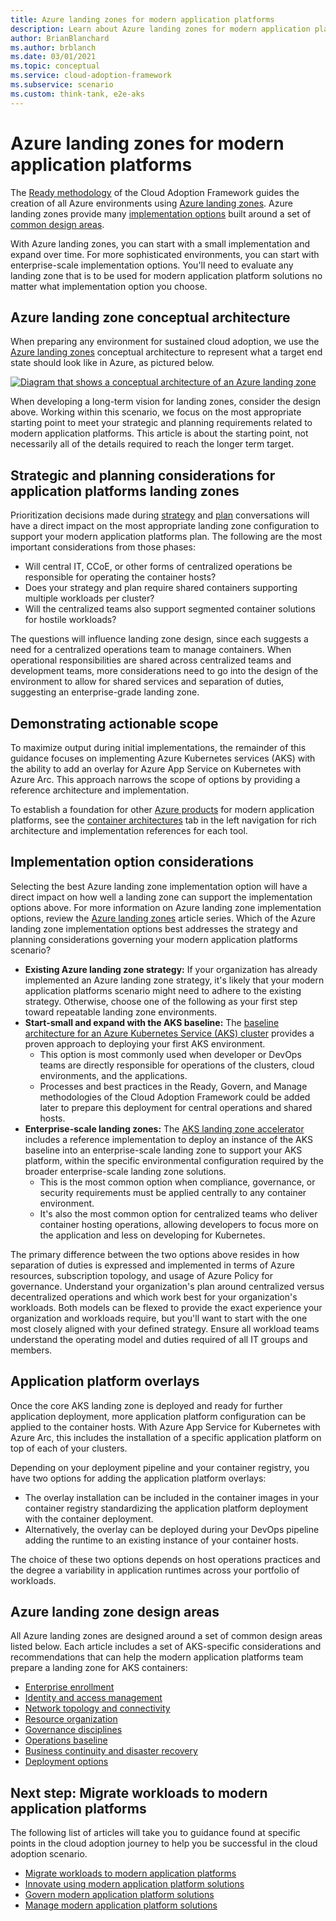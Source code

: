 ```yaml
---
title: Azure landing zones for modern application platforms
description: Learn about Azure landing zones for modern application platforms.
author: BrianBlanchard
ms.author: brblanch
ms.date: 03/01/2021
ms.topic: conceptual
ms.service: cloud-adoption-framework
ms.subservice: scenario
ms.custom: think-tank, e2e-aks
---
```


# Azure landing zones for modern application platforms

The [Ready methodology](../../ready/index.md) of the Cloud Adoption Framework guides the creation of all Azure environments using [Azure landing zones](../../ready/landing-zone/index.md). Azure landing zones provide many [implementation options](../../ready/landing-zone/implementation-options.md) built around a set of [common design areas](../../ready/landing-zone/design-areas.md).

With Azure landing zones, you can start with a small implementation and expand over time. For more sophisticated environments, you can start with enterprise-scale implementation options. You'll need to evaluate any landing zone that is to be used for modern application platform solutions no matter what implementation option you choose.

## Azure landing zone conceptual architecture

When preparing any environment for sustained cloud adoption, we use the [Azure landing zones](../../ready/landing-zone/index.md) conceptual architecture to represent what a target end state should look like in Azure, as pictured below.

[![Diagram that shows a conceptual architecture of an Azure landing zone](../../_images/ready/alz-arch-cust-inline.png)](../../_images/ready/alz-arch-cust-expanded.png#lightbox)

When developing a long-term vision for landing zones, consider the design above. Working within this scenario, we focus on the most appropriate starting point to meet your strategic and planning requirements related to modern application platforms. This article is about the starting point, not necessarily all of the details required to reach the longer term target.

## Strategic and planning considerations for application platforms landing zones

Prioritization decisions made during [strategy](./strategy.md) and [plan](./plan.md) conversations will have a direct impact on the most appropriate landing zone configuration to support your modern application platforms plan. The following are the most important considerations from those phases:

- Will central IT, CCoE, or other forms of centralized operations be responsible for operating the container hosts?
- Does your strategy and plan require shared containers supporting multiple workloads per cluster?
- Will the centralized teams also support segmented container solutions for hostile workloads?

The questions will influence landing zone design, since each suggests a need for a centralized operations team to manage containers. When operational responsibilities are shared across centralized teams and development teams, more considerations need to go into the design of the environment to allow for shared services and separation of duties, suggesting an enterprise-grade landing zone.

## Demonstrating actionable scope

To maximize output during initial implementations, the remainder of this guidance focuses on implementing Azure Kubernetes services (AKS) with the ability to add an overlay for Azure App Service on Kubernetes with Azure Arc. This approach narrows the scope of options by providing a reference architecture and implementation.

To establish a foundation for other [Azure products](./azure-products.md) for modern application platforms, see the [container architectures](/azure/architecture/guide/technology-choices/compute-decision-tree?bc=/azure/cloud-adoption-framework/_bread/toc.json&toc=/azure/cloud-adoption-framework/scenarios/app-platform/toc.json) tab in the left navigation for rich architecture and implementation references for each tool.

## Implementation option considerations

Selecting the best Azure landing zone implementation option will have a direct impact on how well a landing zone can support the implementation options above. For more information on Azure landing zone implementation options, review the [Azure landing zones](../../ready/landing-zone/index.md) article series. Which of the Azure landing zone implementation options best addresses the strategy and planning considerations governing your modern application platforms scenario?

- **Existing Azure landing zone strategy:** If your organization has already implemented an Azure landing zone strategy, it's likely that your modern application platforms scenario might need to adhere to the existing strategy. Otherwise, choose one of the following as your first step toward repeatable landing zone environments.
- **Start-small and expand with the AKS baseline:** The [baseline architecture for an Azure Kubernetes Service (AKS) cluster](/azure/architecture/reference-architectures/containers/aks/secure-baseline-aks?bc=/azure/cloud-adoption-framework/_bread/toc.json&toc=/azure/cloud-adoption-framework/scenarios/app-platform/toc.json) provides a proven approach to deploying your first AKS environment.
  - This option is most commonly used when developer or DevOps teams are directly responsible for operations of the clusters, cloud environments, and the applications.
  - Processes and best practices in the Ready, Govern, and Manage methodologies of the Cloud Adoption Framework could be added later to prepare this deployment for central operations and shared hosts.
- **Enterprise-scale landing zones:** The [AKS landing zone accelerator](./aks/landing-zone-accelerator.md) includes a reference implementation to deploy an instance of the AKS baseline into an enterprise-scale landing zone to support your AKS platform, within the specific environmental configuration required by the broader enterprise-scale landing zone solutions.
  - This is the most common option when compliance, governance, or security requirements must be applied centrally to any container environment.
  - It's also the most common option for centralized teams who deliver container hosting operations, allowing developers to focus more on the application and less on developing for Kubernetes.

The primary difference between the two options above resides in how separation of duties is expressed and implemented in terms of Azure resources, subscription topology, and usage of Azure Policy for governance. Understand your organization's plan around centralized versus decentralized operations and which work best for your organization's workloads. Both models can be flexed to provide the exact experience your organization and workloads require, but you'll want to start with the one most closely aligned with your defined strategy. Ensure all workload teams understand the operating model and duties required of all IT groups and members.

## Application platform overlays

Once the core AKS landing zone is deployed and ready for further application deployment, more application platform configuration can be applied to the container hosts. With Azure App Service for Kubernetes with Azure Arc, this includes the installation of a specific application platform on top of each of your clusters.

Depending on your deployment pipeline and your container registry, you have two options for adding the application platform overlays:

- The overlay installation can be included in the container images in your container registry standardizing the application platform deployment with the container deployment.
- Alternatively, the overlay can be deployed during your DevOps pipeline adding the runtime to an existing instance of your container hosts.

The choice of these two options depends on host operations practices and the degree a variability in application runtimes across your portfolio of workloads.

## Azure landing zone design areas

All Azure landing zones are designed around a set of common design areas listed below. Each article includes a set of AKS-specific considerations and recommendations that can help the modern application platforms team prepare a landing zone for AKS containers:

- [Enterprise enrollment](./aks/azure-billing-ad-tenant.md)
- [Identity and access management](./aks/identity-and-access-management.md)
- [Network topology and connectivity](./aks/network-topology-and-connectivity.md)
- [Resource organization](./aks/resource-organization.md)
- [Governance disciplines](./aks/security.md)
- [Operations baseline](./aks/management.md)
- [Business continuity and disaster recovery](./aks/management.md)
- [Deployment options](./aks/platform-automation-and-devops.md)

## Next step: Migrate workloads to modern application platforms

The following list of articles will take you to guidance found at specific points in the cloud adoption journey to help you be successful in the cloud adoption scenario.

- [Migrate workloads to modern application platforms](./migrate.md)
- [Innovate using modern application platform solutions](./innovate.md)
- [Govern modern application platform solutions](./govern.md)
- [Manage modern application platform solutions](./manage.md)
